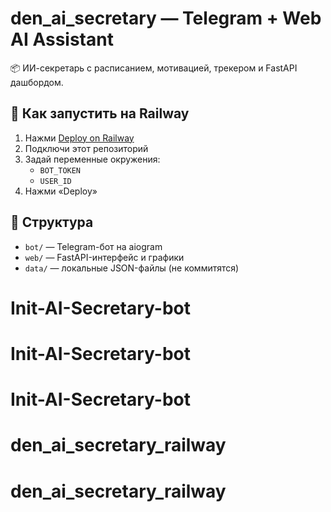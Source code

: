 # den_ai_secretary — Telegram + Web AI Assistant

📦 ИИ-секретарь с расписанием, мотивацией, трекером и FastAPI дашбордом.

## 🚀 Как запустить на Railway

1. Нажми [Deploy on Railway](https://railway.app/new)
2. Подключи этот репозиторий
3. Задай переменные окружения:
   - `BOT_TOKEN`
   - `USER_ID`
4. Нажми «Deploy»

## 📁 Структура

- `bot/` — Telegram-бот на aiogram
- `web/` — FastAPI-интерфейс и графики
- `data/` — локальные JSON-файлы (не коммитятся)
# Init-AI-Secretary-bot
# Init-AI-Secretary-bot
# Init-AI-Secretary-bot
# den_ai_secretary_railway
# den_ai_secretary_railway
